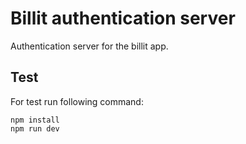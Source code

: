 # Billit authentication server
Authentication server for the billit app.

## Test
For test run following command:

    npm install
    npm run dev